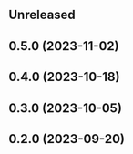 <!-- Learn how to maintain this file at https://github.com/WordPress/gutenberg/tree/HEAD/packages#maintaining-changelogs. -->

## Unreleased

## 0.5.0 (2023-11-02)

## 0.4.0 (2023-10-18)

## 0.3.0 (2023-10-05)

## 0.2.0 (2023-09-20)

